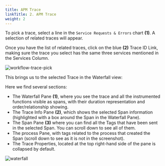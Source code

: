 ```yaml
---
title: APM Trace
linkTitle: 2. APM Trace
weight: 2
---
```


To pick a trace, select a line in the `Service Requests & Errors` chart **(1)**. A selection of related traces will appear.

Once you have the list of related traces, click on the blue **(2)** Trace ID Link, making sure the trace you select has the same three services mentioned in the Services Column.

![workflow-trace-pick](../../images/selecting-a-trace.png)

This brings us to the selected Trace in the Waterfall view:

Here we find several sections:  

* The Waterfall Pane **(1)**, where you see the trace and all the instrumented functions visible as spans, with their duration representation and order/relationship showing.
* The Trace Info Pane  **(2)**, which shows the selected Span information (highlighted with a box around the Span in the Waterfall Pane).
* The Span Pane **(3)** where you can find all the Tags that have been sent in the selected Span. You can scroll down to see all of them.
* The process Pane, with tags related to the process that created the Span (scroll down to see as it is not in the screenshot).
* The Trace Properties, located at the top right-hand side of the pane is collapsed by default.

![waterfall](../../images/waterfall-view.png)
